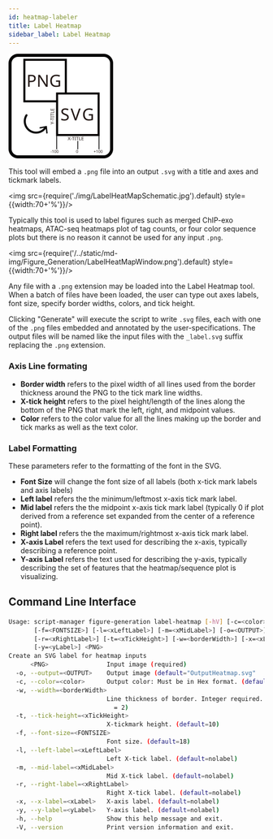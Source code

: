```yaml
---
id: heatmap-labeler
title: Label Heatmap
sidebar_label: Label Heatmap
---
```


![Label Heatmap](/../static/icons/Figure_Generation/Heatmaplabeler_square.svg)

This tool will embed a `.png` file into an output `.svg` with a title and axes and tickmark labels.

<img src={require('./img/LabelHeatMapSchematic.jpg').default} style={{width:70+'%'}}/>

Typically this tool is used to label figures such as merged ChIP-exo heatmaps, ATAC-seq heatmaps plot of tag counts, or four color sequence plots but there is no reason it cannot be used for any input `.png`.

<img src={require('/../static/md-img/Figure_Generation/LabelHeatMapWindow.png').default} style={{width:70+'%'}}/>

Any file with a `.png` extension may be loaded into the Label Heatmap tool. When a batch of files have been loaded, the user can type out axes labels, font size, specify border widths, colors, and tick height.

Clicking "Generate" will execute the script to write `.svg` files, each with one of the `.png` files embedded and annotated by the user-specifications. The output files will be named like the input files with the `_label.svg` suffix replacing the `.png` extension.

### Axis Line formating
* **Border width** refers to the pixel width of all lines used from the border thickness around the PNG to the tick mark line widths.
* **X-tick height** refers to the pixel height/length of the lines along the bottom of the PNG that mark the left, right, and midpoint values.
* **Color** refers to the color value for all the lines making up the border and tick marks as well as the text  color.


### Label Formatting
These parameters refer to the formatting of the font in the SVG.
* **Font Size** will change the font size of all labels (both x-tick mark labels and axis labels)
* **Left label** refers the the minimum/leftmost x-axis tick mark label.
* **Mid label** refers the the midpoint x-axis tick mark label (typically 0 if plot derived from a reference set expanded from the center of a reference point).
* **Right label** refers the the maximum/rightmost x-axis tick mark label.
* **X-axis Label** refers the text used for describing the x-axis, typically describing a reference point.
* **Y-axis Label** refers the text used for describing the y-axis, typically describing the set of features that the heatmap/sequence plot is visualizing.

## Command Line Interface

```bash
Usage: script-manager figure-generation label-heatmap [-hV] [-c=<color>]
       [-f=<FONTSIZE>] [-l=<xLeftLabel>] [-m=<xMidLabel>] [-o=<OUTPUT>]
       [-r=<xRightLabel>] [-t=<xTickHeight>] [-w=<borderWidth>] [-x=<xLabel>]
       [-y=<yLabel>] <PNG>
Create an SVG label for heatmap inputs
      <PNG>                Input image (required)
  -o, --output=<OUTPUT>    Output image (default="OutputHeatmap.svg"
  -c, --color=<color>      Output color: Must be in Hex format. (default=black)
  -w, --width=<borderWidth>
                           Line thickness of border. Integer required. (default
                             = 2)
  -t, --tick-height=<xTickHeight>
                           X-tickmark height. (default=10)
  -f, --font-size=<FONTSIZE>
                           Font size. (default=18)
  -l, --left-label=<xLeftLabel>
                           Left X-tick label. (default=nolabel)
  -m, --mid-label=<xMidLabel>
                           Mid X-tick label. (default=nolabel)
  -r, --right-label=<xRightLabel>
                           Right X-tick label. (default=nolabel)
  -x, --x-label=<xLabel>   X-axis label. (default=nolabel)
  -y, --y-label=<yLabel>   Y-axis label. (default=nolabel)
  -h, --help               Show this help message and exit.
  -V, --version            Print version information and exit.
```

[png-format]:/docs/file-formats#png
